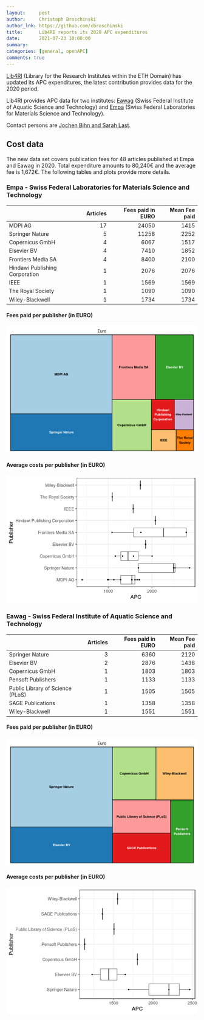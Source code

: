 ```yaml
---
layout:     post
author:     Christoph Broschinski
author_lnk: https://github.com/cbroschinski
title:      Lib4RI reports its 2020 APC expenditures
date:       2021-07-23 10:00:00
summary:    
categories: [general, openAPC]
comments: true
---
```





[Lib4RI](https://www.lib4ri.ch/) (Library for the Research Institutes within the ETH Domain) has updated its APC expenditures, the latest contribution provides data for the 2020 period.

Lib4RI provides APC data for two institutes: [Eawag](https://www.eawag.ch/en/) (Swiss Federal Institute of Aquatic Science and Technology) and [Empa](https://www.empa.ch/) (Swiss Federal Laboratories for Materials Science and Technology).

Contact persons are [Jochen Bihn and Sarah Last](mailto:openaccess@lib4ri.ch).

## Cost data



The new data set covers publication fees for 48 articles published at Empa and Eawag in 2020. Total expenditure amounts to 80,240€ and the average fee is 1,672€. The following tables and plots provide more details.

### Empa - Swiss Federal Laboratories for Materials Science and Technology


|                               | Articles| Fees paid in EURO| Mean Fee paid|
|:------------------------------|--------:|-----------------:|-------------:|
|MDPI AG                        |       17|             24050|          1415|
|Springer Nature                |        5|             11258|          2252|
|Copernicus GmbH                |        4|              6067|          1517|
|Elsevier BV                    |        4|              7410|          1852|
|Frontiers Media SA             |        4|              8400|          2100|
|Hindawi Publishing Corporation |        1|              2076|          2076|
|IEEE                           |        1|              1569|          1569|
|The Royal Society              |        1|              1090|          1090|
|Wiley-Blackwell                |        1|              1734|          1734|

#### Fees paid per publisher (in EURO)

![plot of chunk tree_lib4ri_empa_2021_07_23_full](/figure/tree_lib4ri_empa_2021_07_23_full-1.png)


####  Average costs per publisher (in EURO)

![plot of chunk box_lib4ri_empa_2021_07_23_publisher_full](/figure/box_lib4ri_empa_2021_07_23_publisher_full-1.png)

### Eawag - Swiss Federal Institute of Aquatic Science and Technology


|                                 | Articles| Fees paid in EURO| Mean Fee paid|
|:--------------------------------|--------:|-----------------:|-------------:|
|Springer Nature                  |        3|              6360|          2120|
|Elsevier BV                      |        2|              2876|          1438|
|Copernicus GmbH                  |        1|              1803|          1803|
|Pensoft Publishers               |        1|              1133|          1133|
|Public Library of Science (PLoS) |        1|              1505|          1505|
|SAGE Publications                |        1|              1358|          1358|
|Wiley-Blackwell                  |        1|              1551|          1551|

#### Fees paid per publisher (in EURO)

![plot of chunk tree_lib4ri_eawag_2021_07_23_full](/figure/tree_lib4ri_eawag_2021_07_23_full-1.png)


####  Average costs per publisher (in EURO)

![plot of chunk box_lib4ri_eawag_2021_07_23_publisher_full](/figure/box_lib4ri_eawag_2021_07_23_publisher_full-1.png)
